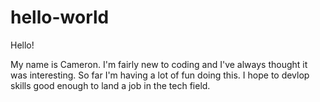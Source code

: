 # hello-world
Hello!

My name is Cameron. I'm fairly new to coding and I've always thought it was interesting. So far I'm having a lot of fun doing this. I hope to devlop skills good enough to land a job in the tech field.
